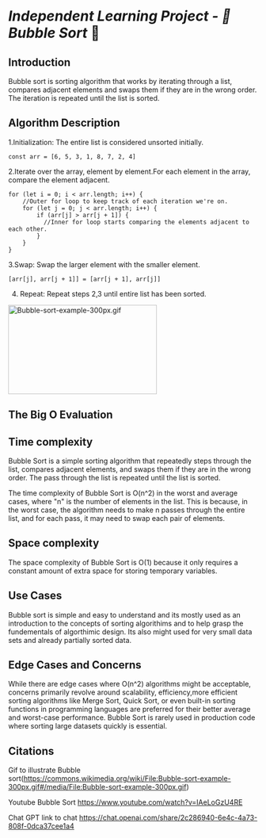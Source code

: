 #           *Independent Learning Project - 🫧Bubble Sort* 🫧

## **Introduction**

Bubble sort is sorting algorithm that works by iterating through a list, compares adjacent elements and swaps them if they are in the wrong order. The iteration is repeated until the list is sorted.

## **Algorithm Description**

1.Initialization: The entire list is considered unsorted initially.

`const arr = [6, 5, 3, 1, 8, 7, 2, 4]`

2.Iterate over the array, element by element.For each element in the array, compare the element adjacent.

```
for (let i = 0; i < arr.length; i++) {
    //Outer for loop to keep track of each iteration we're on.
    for (let j = 0; j < arr.length; i++) {
        if (arr[j] > arr[j + 1]) {
          //Inner for loop starts comparing the elements adjacent to each other.
        }
    }
}
```        
         
3.Swap: Swap the larger element with the smaller element.

`[arr[j], arr[j + 1]] = [arr[j + 1], arr[j]]`

4. Repeat: Repeat steps 2,3 until entire list has been sorted.


<p><a href="https://commons.wikimedia.org/wiki/File:Bubble-sort-example-300px.gif#/media/File:Bubble-sort-example-300px.gif"><img src="https://upload.wikimedia.org/wikipedia/commons/c/c8/Bubble-sort-example-300px.gif" alt="Bubble-sort-example-300px.gif" height="180" width="300"></a><br>

## **The Big O Evaluation**

## **Time complexity**

Bubble Sort is a simple sorting algorithm that repeatedly steps through the list, compares adjacent elements, and swaps them if they are in the wrong order. The pass through the list is repeated until the list is sorted.

The time complexity of Bubble Sort is O(n^2) in the worst and average cases, where "n" is the number of elements in the list. This is because, in the worst case, the algorithm needs to make n passes through the entire list, and for each pass, it may need to swap each pair of elements.

## **Space complexity**

The space complexity of Bubble Sort is O(1) because it only requires a constant amount of extra space for storing temporary variables.

## **Use Cases**

Bubble sort is simple and easy to understand and its mostly used as an introduction to the concepts of sorting algorithims and to help grasp the fundementals of algorthimic design. Its also might used for very small data sets and already partially sorted data.

## **Edge Cases and Concerns**

While there are edge cases where O(n^2) algorithms might be acceptable, concerns primarily revolve around scalability, efficiency,more efficient sorting algorithms like Merge Sort, Quick Sort, or even built-in sorting functions in programming languages are preferred for their better average and worst-case performance. Bubble Sort is rarely used in production code where sorting large datasets quickly is essential.

## **Citations**

Gif to illustrate Bubble sort(https://commons.wikimedia.org/wiki/File:Bubble-sort-example-300px.gif#/media/File:Bubble-sort-example-300px.gif)

Youtube Bubble Sort https://www.youtube.com/watch?v=IAeLoGzU4RE

Chat GPT link to chat https://chat.openai.com/share/2c286940-6e4c-4a73-808f-0dca37cee1a4